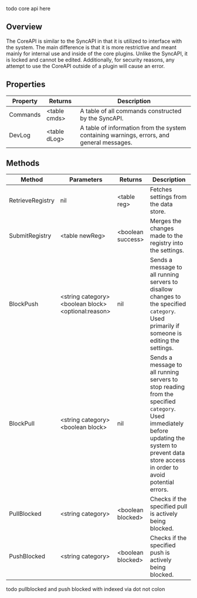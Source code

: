 todo core api here

## Overview
The CoreAPI is similar to the SyncAPI in that it is utilized to interface with the system. The main difference is that it is more restrictive and meant mainly for internal use and inside of the core plugins. Unlike the SyncAPI, it is locked and cannot be edited. Additionally, for security reasons, any attempt to use the CoreAPI outside of a plugin will cause an error.

## Properties
| Property | Returns       | Description |
| -------- | ------------- | ----------- |
| Commands | \<table cmds> | A table of all commands constructed by the SyncAPI.
| DevLog   | \<table dLog> | A table of information from the system containing warnings, errors, and general messages.

## Methods
| Method           | Parameters                                             | Returns            | Description |
| ---------------- | ------------------------------------------------------ | ------------------ | ----------- |
| RetrieveRegistry | nil                                                    | \<table reg>       | Fetches settings from the data store.
| SubmitRegistry   | \<table newReg>                                        | \<boolean success> | Merges the changes made to the registry into the settings.
| BlockPush        | \<string category> \<boolean block> \<optional:reason> | nil                | Sends a message to all running servers to disallow changes to the specified ``category``. Used primarily if someone is editing the settings.
| BlockPull        | \<string category> \<boolean block>                    | nil                | Sends a message to all running servers to stop reading from the specified ``category``. Used immediately before updating the system to prevent data store access in order to avoid potential errors.
| PullBlocked      | \<string category>                                     | \<boolean blocked> | Checks if the specified pull is actively being blocked.
| PushBlocked      | \<string category>                                     | \<boolean blocked> | Checks if the specified push is actively being blocked.

todo pullblocked and push blocked with indexed via dot not colon
